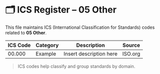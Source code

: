 # 🗂 ICS Register – 05 Other

This file maintains ICS (International Classification for Standards) codes related to **05 Other**.

| ICS Code | Category | Description | Source |
|----------|----------|-------------|--------|
| 00.000   | Example  | Insert description here | ISO.org |

> ICS codes help classify and group standards by domain.
